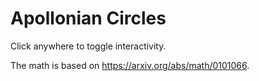 # Apollonian Circles

Click anywhere to toggle interactivity.

The math is based on https://arxiv.org/abs/math/0101066.
